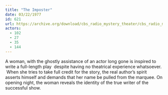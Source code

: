 ```yaml
---
title: "The Imposter"
date: 03/22/1977
id: 621
url: https://archive.org/download/cbs_radio_mystery_theater/cbs_radio_mystery_theater-0601-0650.zip/cbs_radio_mystery_theater-0601-0650%2Fcbsrmt_0621_the_imposter.mp3
actors:
  - 102
  - 27
  - 35
  - 144
---
```

A woman, with the ghostly assistance of an actor long gone is inspired to write a full-length play  despite having no theatrical experience whatsoever.  When she tries to take full credit for the story, the real author’s spirit asserts himself and demands that her name be pulled from the marquee. On opening night, the woman reveals the identity of the true writer of the successful show.